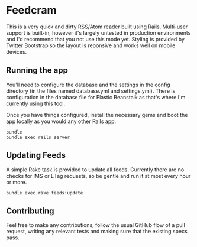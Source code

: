 # Feedcram

This is a very quick and dirty RSS/Atom reader built using Rails. Multi-user
support is built-in, however it's largely untested in production environments
and I'd recommend that you not use this mode yet. Styling is provided by
Twitter Bootstrap so the layout is reponsive and works well on mobile devices.

## Running the app

You'll need to configure the database and the settings in the config directory
(in the files named database.yml and settings.yml). There is configuration in
the database file for Elastic Beanstalk as that's where I'm currently using
this tool.

Once you have things configured, install the necessary gems and boot the app
locally as you would any other Rails app.

```shell
bundle
bundle exec rails server
```

## Updating Feeds

A simple Rake task is provided to update all feeds. Currently there are no
checks for IMS or ETag requests, so be gentle and run it at most every hour or
more.

```shell
bundle exec rake feeds:update
```

## Contributing

Feel free to make any contributions; follow the usual GitHub flow of a pull
request, writing any relevant tests and making sure that the existing specs
pass.

